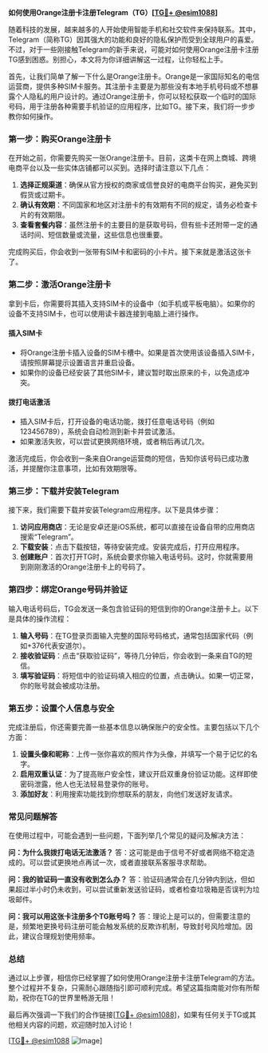 **如何使用Orange注册卡注册Telegram（TG）[[TG💪+ @esim1088](https://t.me/s/esim1088)]**

随着科技的发展，越来越多的人开始使用智能手机和社交软件来保持联系。其中，Telegram（简称TG）因其强大的功能和良好的隐私保护而受到全球用户的喜爱。不过，对于一些刚接触Telegram的新手来说，可能对如何使用Orange注册卡注册TG感到困惑。别担心，本文将为你详细讲解这一过程，让你轻松上手。

首先，让我们简单了解一下什么是Orange注册卡。Orange是一家国际知名的电信运营商，提供多种SIM卡服务。其注册卡主要是为那些没有本地手机号码或不想暴露个人隐私的用户设计的。通过Orange注册卡，你可以轻松获取一个临时的国际号码，用于注册各种需要手机验证的应用程序，比如TG。接下来，我们将一步步教你如何操作。

### **第一步：购买Orange注册卡**

在开始之前，你需要先购买一张Orange注册卡。目前，这类卡在网上商城、跨境电商平台以及一些实体店铺都可以买到。选择时请注意以下几点：

1. **选择正规渠道**：确保从官方授权的商家或信誉良好的电商平台购买，避免买到假货或过期卡。
2. **确认有效期**：不同国家和地区对注册卡的有效期有不同的规定，请务必检查卡片的有效期限。
3. **查看套餐内容**：虽然注册卡的主要目的是获取号码，但有些卡还附带一定的通话时间、短信数量或流量，这些信息也很重要。

完成购买后，你会收到一张带有SIM卡和密码的小卡片。接下来就是激活这张卡了。

### **第二步：激活Orange注册卡**

拿到卡后，你需要将其插入支持SIM卡的设备中（如手机或平板电脑）。如果你的设备不支持SIM卡，也可以使用读卡器连接到电脑上进行操作。

#### **插入SIM卡**
- 将Orange注册卡插入设备的SIM卡槽中。如果是首次使用该设备插入SIM卡，请按照屏幕提示设置语言并重启设备。
- 如果你的设备已经安装了其他SIM卡，建议暂时取出原来的卡，以免造成冲突。

#### **拨打电话激活**
- 插入SIM卡后，打开设备的电话功能，拨打任意电话号码（例如123456789），系统会自动检测到新卡并尝试激活。
- 如果激活失败，可以尝试更换网络环境，或者稍后再试几次。

激活完成后，你会收到一条来自Orange运营商的短信，告知你该号码已成功激活，并提醒你注意事项，比如有效期限等。

### **第三步：下载并安装Telegram**

接下来，我们需要下载并安装Telegram应用程序。以下是具体步骤：

1. **访问应用商店**：无论是安卓还是iOS系统，都可以直接在设备自带的应用商店搜索“Telegram”。
2. **下载安装**：点击下载按钮，等待安装完成。安装完成后，打开应用程序。
3. **创建账户**：首次打开TG时，系统会要求你输入电话号码。这时，你就需要用到刚刚激活的Orange注册卡上的号码了。

### **第四步：绑定Orange号码并验证**

输入电话号码后，TG会发送一条包含验证码的短信到你的Orange注册卡上。以下是具体的操作流程：

1. **输入号码**：在TG登录页面输入完整的国际号码格式，通常包括国家代码（例如+376代表安道尔）。
2. **接收验证码**：点击“获取验证码”，等待几分钟后，你会收到一条来自TG的短信。
3. **填写验证码**：将短信中的验证码填入相应的位置，点击确认。如果一切正常，你的账号就会被成功注册。

### **第五步：设置个人信息与安全**

完成注册后，你还需要完善一些基本信息以确保账户的安全性。主要包括以下几个方面：

1. **设置头像和昵称**：上传一张你喜欢的照片作为头像，并填写一个易于记忆的名字。
2. **启用双重认证**：为了提高账户安全性，建议开启双重身份验证功能。这样即使密码泄露，他人也无法轻易登录你的账号。
3. **添加好友**：利用搜索功能找到你想联系的朋友，向他们发送好友请求。

### **常见问题解答**

在使用过程中，可能会遇到一些问题，下面列举几个常见的疑问及解决方法：

**问：为什么我拨打电话无法激活？**
答：这可能是由于信号不好或者网络不稳定造成的。可以尝试更换地点再试一次，或者直接联系客服寻求帮助。

**问：我的验证码一直没有收到怎么办？**
答：验证码通常会在几分钟内到达，但如果超过半小时仍未收到，可以尝试重新发送验证码，或者检查垃圾箱是否误判为垃圾邮件。

**问：我可以用这张卡注册多个TG账号吗？**
答：理论上是可以的，但需要注意的是，频繁地更换号码注册可能会触发系统的反欺诈机制，导致封号风险增加。因此，建议合理规划使用频率。

### **总结**

通过以上步骤，相信你已经掌握了如何使用Orange注册卡注册Telegram的方法。整个过程并不复杂，只需耐心跟随指引即可顺利完成。希望这篇指南能对你有所帮助，祝你在TG的世界里畅游无阻！

最后再次强调一下我们的合作链接[[TG💪+ @esim1088](https://t.me/s/esim1088)]，如果有任何关于TG或其他相关内容的问题，欢迎随时加入讨论！

[[TG💪+ @esim1088](https://t.me/s/esim1088) ![Image](https://i.postimg.cc/4NQfJmqS/Snipaste-2025-05-13-00-14-12.png)]